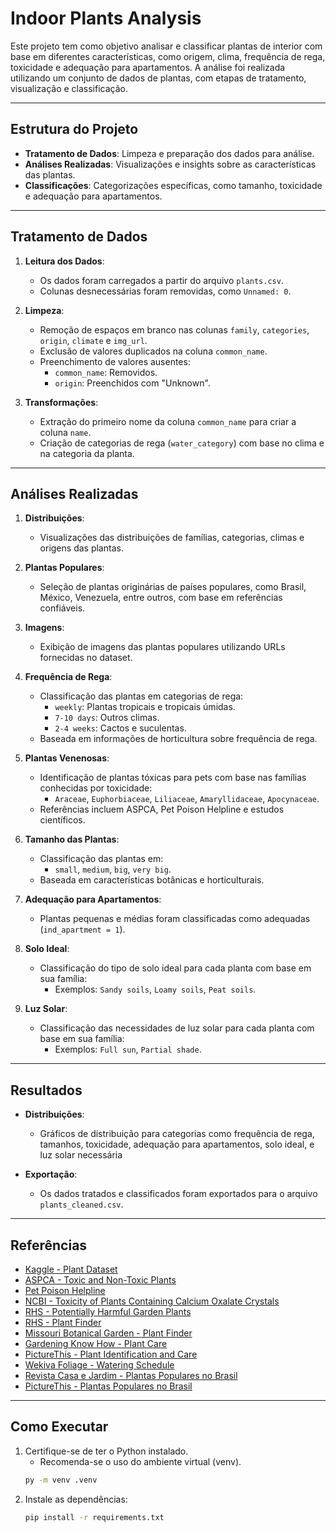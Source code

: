# Indoor Plants Analysis

Este projeto tem como objetivo analisar e classificar plantas de interior com base em diferentes características, como origem, clima, frequência de rega, toxicidade e adequação para apartamentos. A análise foi realizada utilizando um conjunto de dados de plantas, com etapas de tratamento, visualização e classificação.

---

## Estrutura do Projeto

- **Tratamento de Dados**: Limpeza e preparação dos dados para análise.
- **Análises Realizadas**: Visualizações e insights sobre as características das plantas.
- **Classificações**: Categorizações específicas, como tamanho, toxicidade e adequação para apartamentos.

---

## Tratamento de Dados

1. **Leitura dos Dados**:
   - Os dados foram carregados a partir do arquivo `plants.csv`.
   - Colunas desnecessárias foram removidas, como `Unnamed: 0`.

2. **Limpeza**:
   - Remoção de espaços em branco nas colunas `family`, `categories`, `origin`, `climate` e `img_url`.
   - Exclusão de valores duplicados na coluna `common_name`.
   - Preenchimento de valores ausentes:
     - `common_name`: Removidos.
     - `origin`: Preenchidos com "Unknown".

3. **Transformações**:
   - Extração do primeiro nome da coluna `common_name` para criar a coluna `name`.
   - Criação de categorias de rega (`water_category`) com base no clima e na categoria da planta.

---

## Análises Realizadas

1. **Distribuições**:
   - Visualizações das distribuições de famílias, categorias, climas e origens das plantas.

2. **Plantas Populares**:
   - Seleção de plantas originárias de países populares, como Brasil, México, Venezuela, entre outros, com base em referências confiáveis.

3. **Imagens**:
   - Exibição de imagens das plantas populares utilizando URLs fornecidas no dataset.

4. **Frequência de Rega**:
   - Classificação das plantas em categorias de rega:
     - `weekly`: Plantas tropicais e tropicais úmidas.
     - `7-10 days`: Outros climas.
     - `2-4 weeks`: Cactos e suculentas.
   - Baseada em informações de horticultura sobre frequência de rega.

5. **Plantas Venenosas**:
   - Identificação de plantas tóxicas para pets com base nas famílias conhecidas por toxicidade:
     - `Araceae`, `Euphorbiaceae`, `Liliaceae`, `Amaryllidaceae`, `Apocynaceae`.
   - Referências incluem ASPCA, Pet Poison Helpline e estudos científicos.

6. **Tamanho das Plantas**:
   - Classificação das plantas em:
     - `small`, `medium`, `big`, `very big`.
   - Baseada em características botânicas e horticulturais.

7. **Adequação para Apartamentos**:
   - Plantas pequenas e médias foram classificadas como adequadas (`ind_apartment = 1`).

8. **Solo Ideal**:
   - Classificação do tipo de solo ideal para cada planta com base em sua família:
     - Exemplos: `Sandy soils`, `Loamy soils`, `Peat soils`.

9. **Luz Solar**:
   - Classificação das necessidades de luz solar para cada planta com base em sua família:
     - Exemplos: `Full sun`, `Partial shade`.

---


## Resultados

- **Distribuições**:
  - Gráficos de distribuição para categorias como frequência de rega, tamanhos, toxicidade, adequação para apartamentos, solo ideal, e luz solar necessária

- **Exportação**:
  - Os dados tratados e classificados foram exportados para o arquivo `plants_cleaned.csv`.

---

## Referências

- [Kaggle - Plant Dataset](https://www.kaggle.com/datasets/iottech/plant/data)
- [ASPCA - Toxic and Non-Toxic Plants](https://www.aspca.org/pet-care/animal-poison-control/toxic-and-non-toxic-plants)
- [Pet Poison Helpline](https://www.petpoisonhelpline.com/poisons/)
- [NCBI - Toxicity of Plants Containing Calcium Oxalate Crystals](https://www.ncbi.nlm.nih.gov/pmc/articles/PMC10220692/)
- [RHS - Potentially Harmful Garden Plants](https://www.rhs.org.uk/advice/profile?pid=524)
- [RHS - Plant Finder](https://www.rhs.org.uk/plants)
- [Missouri Botanical Garden - Plant Finder](https://www.missouribotanicalgarden.org/plantfinder/plantfindersearch.aspx)
- [Gardening Know How - Plant Care](https://www.gardeningknowhow.com/)
- [PictureThis - Plant Identification and Care](https://www.picturethisai.com/)
- [Wekiva Foliage - Watering Schedule](https://www.wekivafoliage.com/blogs/plant-care/how-to-create-a-watering-schedule-for-your-indoor-plants)
- [Revista Casa e Jardim - Plantas Populares no Brasil](https://revistacasaejardim.globo.com/paisagismo/noticia/2020/09/15-plantas-mais-populares-no-google-em-2020-e-dicas-de-cuidados.ghtml)
- [PictureThis - Plantas Populares no Brasil](https://www.picturethisai.com/region/Brazil.html)

---

## Como Executar

1. Certifique-se de ter o Python instalado.
    - Recomenda-se o uso do ambiente virtual (venv).
    ```bash
   py -m venv .venv
2. Instale as dependências:
   ```bash
   pip install -r requirements.txt